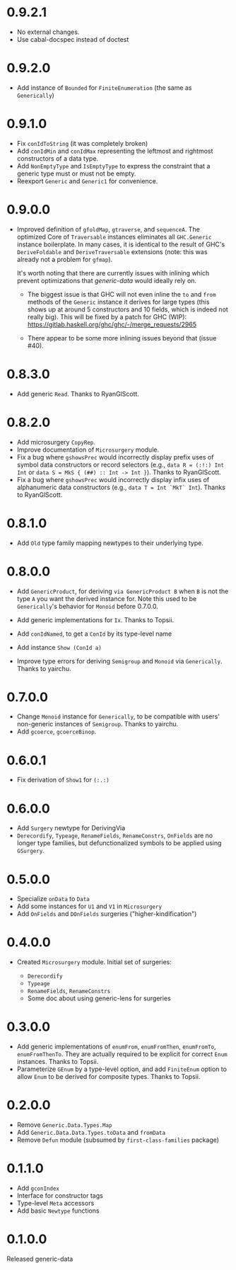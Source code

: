 # 0.9.2.1

- No external changes.
- Use cabal-docspec instead of doctest

# 0.9.2.0

- Add instance of `Bounded` for `FiniteEnumeration` (the same as `Generically`)

# 0.9.1.0

- Fix `conIdToString` (it was completely broken)
- Add `conIdMin` and `conIdMax` representing the leftmost and rightmost
  constructors of a data type.
- Add `NonEmptyType` and `IsEmptyType` to express the constraint that
  a generic type must or must not be empty.
- Reexport `Generic` and `Generic1` for convenience.

# 0.9.0.0

- Improved definition of `gfoldMap`, `gtraverse`, and `sequenceA`.
  The optimized Core of `Traversable` instances eliminates all `GHC.Generic` instance
  boilerplate. In many cases, it is identical to the result of GHC's `DeriveFoldable`
  and `DeriveTraversable` extensions (note: this was already not a problem for
  `gfmap`).

  It's worth noting that there are currently issues with inlining which prevent
  optimizations that *generic-data* would ideally rely on.

    + The biggest issue is that GHC will not even inline the `to` and `from`
      methods of the `Generic` instance it derives for large types (this shows
      up at around 5 constructors and 10 fields, which is indeed not really
      big). This will be fixed by a patch for GHC (WIP):
      https://gitlab.haskell.org/ghc/ghc/-/merge_requests/2965

    + There appear to be some more inlining issues beyond that (issue #40).

# 0.8.3.0

- Add generic `Read`. Thanks to RyanGlScott.

# 0.8.2.0

- Add microsurgery `CopyRep`.
- Improve documentation of `Microsurgery` module.
- Fix a bug where `gshowsPrec` would incorrectly display prefix uses of
  symbol data constructors or record selectors (e.g., `data R = (:!:) Int Int`
  or `data S = MkS { (##) :: Int -> Int }`). Thanks to RyanGlScott.
- Fix a bug where `gshowsPrec` would incorrectly display infix uses of
  alphanumeric data constructors (e.g., ```data T = Int `MkT` Int```).
  Thanks to RyanGlScott.

# 0.8.1.0

- Add `Old` type family mapping newtypes to their underlying type.

# 0.8.0.0

- Add `GenericProduct`, for deriving `via GenericProduct B` when `B` is not the
  type `A` you want the derived instance for.
  Note this used to be `Generically`'s behavior for `Monoid` before 0.7.0.0.
- Add generic implementations for `Ix`. Thanks to Topsii.

- Add `conIdNamed`, to get a `ConId` by its type-level name
- Add instance `Show (ConId a)`
- Improve type errors for deriving `Semigroup` and `Monoid` via `Generically`.
  Thanks to yairchu.

# 0.7.0.0

- Change `Monoid` instance for `Generically`, to be compatible with users'
  non-generic instances of `Semigroup`. Thanks to yairchu.
- Add `gcoerce`, `gcoerceBinop`.

# 0.6.0.1

- Fix derivation of `Show1` for `(:.:)`

# 0.6.0.0

- Add `Surgery` newtype for DerivingVia
- `Derecordify`, `Typeage`, `RenameFields`, `RenameConstrs`, `OnFields`
  are no longer type families, but defunctionalized symbols
  to be applied using `GSurgery`.

# 0.5.0.0

- Specialize `onData` to `Data`
- Add some instances for `U1` and `V1` in `Microsurgery`
- Add `OnFields` and `DOnFields` surgeries ("higher-kindification")

# 0.4.0.0

- Created `Microsurgery` module. Initial set of surgeries:

    + `Derecordify`
    + `Typeage`
    + `RenameFields`, `RenameConstrs`
    + Some doc about using generic-lens for surgeries

# 0.3.0.0

- Add generic implementations of `enumFrom`, `enumFromThen`, `enumFromTo`,
  `enumFromThenTo`. They are actually required to be explicit for correct
  `Enum` instances. Thanks to Topsii.
- Parameterize `GEnum` by a type-level option, and add `FiniteEnum` option
  to allow `Enum` to be derived for composite types. Thanks to Topsii.

# 0.2.0.0

- Remove `Generic.Data.Types.Map`
- Add `Generic.Data.Data.Types.toData` and `fromData`
- Remove `Defun` module (subsumed by `first-class-families` package)

# 0.1.1.0

- Add `gconIndex`
- Interface for constructor tags
- Type-level `Meta` accessors
- Add basic `Newtype` functions

# 0.1.0.0

Released generic-data
